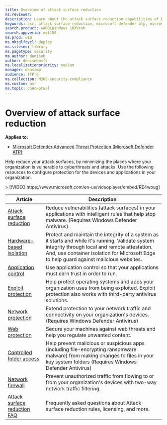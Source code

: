 ```yaml
---
title: Overview of attack surface reduction
ms.reviewer: 
description: Learn about the attack surface reduction capabilities of Microsoft Defender ATP.
keywords: asr, attack surface reduction, microsoft defender atp, microsoft defender advanced threat protection, microsoft defender, antivirus, av, windows defender
search.product: eADQiWindows 10XVcnh
search.appverid: met150
ms.prod: w10
ms.mktglfcycl: deploy
ms.sitesec: library
ms.pagetype: security
ms.author: deniseb
author: denisebmsft
ms.localizationpriority: medium
manager: dansimp
audience: ITPro
ms.collection: M365-security-compliance 
ms.custom: asr
ms.topic: conceptual
---
```


# Overview of attack surface reduction

**Applies to:**

* [Microsoft Defender Advanced Threat Protection (Microsoft Defender ATP)](https://go.microsoft.com/fwlink/p/?linkid=2069559)

Help reduce your attack surfaces, by minimizing the places where your organization is vulnerable to cyberthreats and attacks. Use the following resources to configure protection for the devices and applications in your organization.

<p></p>
> [!VIDEO https://www.microsoft.com/en-us/videoplayer/embed/RE4woug]


Article | Description
-|-
[Attack surface reduction](./attack-surface-reduction.md) | Reduce vulnerabilities (attack surfaces) in your applications with intelligent rules that help stop malware. (Requires Windows Defender Antivirus).
[Hardware-based isolation](../windows-defender-application-guard/wd-app-guard-overview.md) | Protect and maintain the integrity of a system as it starts and while it's running. Validate system integrity through local and remote attestation. And, use container isolation for Microsoft Edge to help guard against malicious websites.
[Application control](../windows-defender-application-control/windows-defender-application-control.md) | Use application control so that your applications must earn trust in order to run.
[Exploit protection](./exploit-protection.md) | Help protect operating systems and apps your organization uses from being exploited. Exploit protection also works with third-party antivirus solutions.
[Network protection](./network-protection.md) | Extend protection to your network traffic and connectivity on your organization's devices. (Requires Windows Defender Antivirus)
[Web protection](./web-protection-overview.md) | Secure your machines against web threats and help you regulate unwanted content.
[Controlled folder access](./controlled-folders.md) | Help prevent malicious or suspicious apps (including file-encrypting ransomware malware) from making changes to files in your key system folders (Requires Windows Defender Antivirus)
[Network firewall](../windows-firewall/windows-firewall-with-advanced-security.md) | Prevent unauthorized traffic from flowing to or from your organization's devices with two-way network traffic filtering.
[Attack surface reduction FAQ](./attack-surface-reduction-faq.md) | Frequently asked questions about Attack surface reduction rules, licensing, and more.
